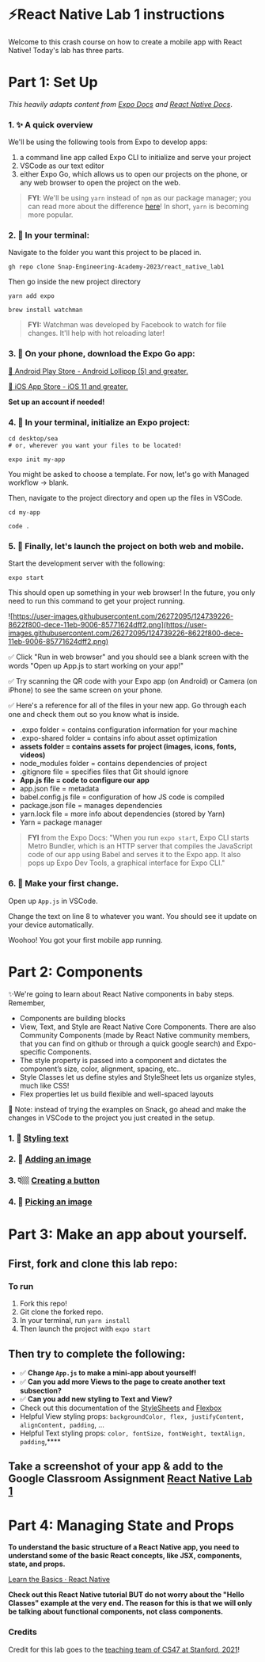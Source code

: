 # ⚡️React Native Lab 1 instructions

Welcome to this crash course on how to create a mobile app with React Native! Today's lab has three parts.

# Part 1: Set Up

*This heavily adapts content from [Expo Docs](https://docs.expo.io/get-started/installation/) and [React Native Docs](https://reactnative.dev/docs/environment-setup)*.

### 1. ✨ A quick overview

We'll be using the following tools from Expo to develop apps:

1. a command line app called Expo CLI to initialize and serve your project
2. VSCode as our text editor
3. either Expo Go, which allows us to open our projects on the phone, or any web browser to open the project on the web.

> **FYI**: We'll be using `yarn` instead of `npm` as our package manager; you can read more about the difference [here](https://www.sitepoint.com/yarn-vs-npm/)! In short, `yarn` is becoming more popular.
> 

### 2. 👾 In your terminal:

Navigate to the folder you want this project to be placed in.

```
gh repo clone Snap-Engineering-Academy-2023/react_native_lab1
```

Then go inside the new project directory

```
yarn add expo

brew install watchman
```

> **FYI:** Watchman was developed by Facebook to watch for file changes. It'll help with hot reloading later!
> 

### 3. 📲 On your phone, download the Expo Go app:

[🤖 Android Play Store - Android Lollipop (5) and greater.](https://play.google.com/store/apps/details?id=host.exp.exponent)

[🍎 iOS App Store - iOS 11 and greater.](https://search.itunes.apple.com/WebObjects/MZContentLink.woa/wa/link?path=apps%2fexponent)

**Set up an account if needed!**

### 4. 👾 In your terminal, initialize an Expo project:

```
cd desktop/sea
# or, wherever you want your files to be located!

expo init my-app
```

You might be asked to choose a template. For now, let's go with Managed workflow -> blank.

Then, navigate to the project directory and open up the files in VSCode.

```
cd my-app

code .
```

### 5. 👾 Finally, let's launch the project on both web and mobile.

Start the development server with the following:

```
expo start
```

This should open up something in your web browser! In the future, you only need to run this command to get your project running.

![https://user-images.githubusercontent.com/26272095/124739226-8622f800-dece-11eb-9006-85771624dff2.png](https://user-images.githubusercontent.com/26272095/124739226-8622f800-dece-11eb-9006-85771624dff2.png)

✅ Click "Run in web browser" and you should see a blank screen with the words "Open up App.js to start working on your app!"

✅ Try scanning the QR code with your Expo app (on Android) or Camera (on iPhone) to see the same screen on your phone.

✅ Here's a reference for all of the files in your new app. Go through each one and check them out so you know what is inside. 

- .expo folder = contains configuration information for your machine
- .expo-shared folder = contains info about asset optimization
- **assets folder = contains assets for project (images, icons, fonts, videos)**
- node_modules folder = contains dependencies of project
- .gitignore file = specifies files that Git should ignore
- **App.js file = code to configure our app**
- app.json file = metadata
- babel.config.js file = configuration of how JS code is compiled
- package.json file = manages dependencies
- yarn.lock file = more info about dependencies (stored by Yarn)
- Yarn = package manager

> **FYI** from the Expo Docs: "When you run `expo start`, Expo CLI starts Metro Bundler, which is an HTTP server that compiles the JavaScript code of our app using Babel and serves it to the Expo app. It also pops up Expo Dev Tools, a graphical interface for Expo CLI."
> 

### 6. 👾 Make your first change.

Open up `App.js` in VSCode.

Change the text on line 8 to whatever you want. You should see it update on your device automatically.

Woohoo! You got your first mobile app running.



# Part 2: Components

✨We're going to learn about React Native components in baby steps. Remember, 

- Components are building blocks
- View, Text, and Style are React Native Core Components. There are also Community Components (made by React Native community members, that you can find on github or through a quick google search) and Expo-specific Components.
- The style property is passed into a component and dictates the component’s size, color, alignment, spacing, etc..
- Style Classes let us define styles and StyleSheet lets us organize styles, much like CSS!
- Flex properties let us build flexible and well-spaced layouts

🚧  Note: instead of trying the examples on Snack, go ahead and make the changes in VSCode to the project you just created in the setup.

### 1. 🌈 [Styling text](https://docs.expo.io/tutorial/text/)

### 2. 👾 [Adding an image](https://docs.expo.io/tutorial/image/)

### 3. 👇🏼 [Creating a button](https://docs.expo.io/tutorial/button/)

### 4.  🌠 [Picking an image](https://docs.expo.io/tutorial/image-picker/)

# Part 3: Make an app about yourself.

## First, fork and clone this lab repo:
### To run 
1. Fork this repo! 
2. Git clone the forked repo. 
3. In your terminal, run `yarn install`
4. Then launch the project with `expo start` 

## Then try to complete the following:

- ✅ **Change `App.js` to make a mini-app about yourself!**
- ✅ **Can you add more Views to the page to create another text subsection?**
- ✅ **Can you add new styling to Text and View?**
- Check out this documentation of the [StyleSheets](https://reactnative.dev/docs/style) and [Flexbox](https://reactnative.dev/docs/flexbox)
- Helpful View styling props: `backgroundColor, flex, justifyContent, alignContent, padding`, …
- Helpful Text styling props: `color, fontSize, fontWeight, textAlign, padding`,****

## Take a screenshot of your app & add to the Google Classroom Assignment [React Native Lab 1](https://classroom.google.com/c/NTAwNzM2MDgwMzgy/a/NDk2ODYxNDA4NzA5/details)

# Part 4: Managing State and Props

**To understand the basic structure of a React Native app, you need to understand some of the basic React concepts, like JSX, components, state, and props.**

[Learn the Basics · React Native](https://reactnative.dev/docs/tutorial)

**Check out this React Native tutorial BUT do not worry about the "Hello Classes" example at the very end. The reason for this is that we will only be talking about functional components, not class components.**


### Credits
Credit for this lab goes to the [teaching team of CS47 at Stanford, 2021](https://docs.google.com/presentation/d/1I8-SL_rWhyWzau3azI54fmRsq66Qe-QY0EsgRrfbf5g/edit#slide=id.gae5ac78f08_10_0)!
